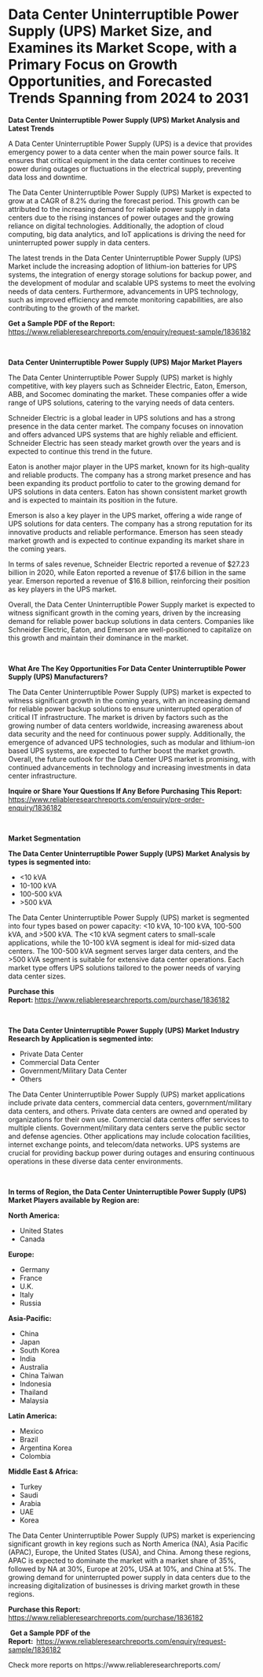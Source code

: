 <p><h1>Data Center Uninterruptible Power Supply (UPS) Market Size, and Examines its Market Scope, with a Primary Focus on Growth Opportunities, and Forecasted Trends Spanning from 2024 to 2031</h1></p><p><strong>Data Center Uninterruptible Power Supply (UPS) Market Analysis and Latest Trends</strong></p>
<p><p>A Data Center Uninterruptible Power Supply (UPS) is a device that provides emergency power to a data center when the main power source fails. It ensures that critical equipment in the data center continues to receive power during outages or fluctuations in the electrical supply, preventing data loss and downtime.</p><p>The Data Center Uninterruptible Power Supply (UPS) Market is expected to grow at a CAGR of 8.2% during the forecast period. This growth can be attributed to the increasing demand for reliable power supply in data centers due to the rising instances of power outages and the growing reliance on digital technologies. Additionally, the adoption of cloud computing, big data analytics, and IoT applications is driving the need for uninterrupted power supply in data centers.</p><p>The latest trends in the Data Center Uninterruptible Power Supply (UPS) Market include the increasing adoption of lithium-ion batteries for UPS systems, the integration of energy storage solutions for backup power, and the development of modular and scalable UPS systems to meet the evolving needs of data centers. Furthermore, advancements in UPS technology, such as improved efficiency and remote monitoring capabilities, are also contributing to the growth of the market.</p></p>
<p><strong>Get a Sample PDF of the Report:&nbsp;</strong> <a href="https://www.reliableresearchreports.com/enquiry/request-sample/1836182">https://www.reliableresearchreports.com/enquiry/request-sample/1836182</a></p>
<p>&nbsp;</p>
<p><strong>Data Center Uninterruptible Power Supply (UPS) Major Market Players</strong></p>
<p><p>The Data Center Uninterruptible Power Supply (UPS) market is highly competitive, with key players such as Schneider Electric, Eaton, Emerson, ABB, and Socomec dominating the market. These companies offer a wide range of UPS solutions, catering to the varying needs of data centers.</p><p>Schneider Electric is a global leader in UPS solutions and has a strong presence in the data center market. The company focuses on innovation and offers advanced UPS systems that are highly reliable and efficient. Schneider Electric has seen steady market growth over the years and is expected to continue this trend in the future.</p><p>Eaton is another major player in the UPS market, known for its high-quality and reliable products. The company has a strong market presence and has been expanding its product portfolio to cater to the growing demand for UPS solutions in data centers. Eaton has shown consistent market growth and is expected to maintain its position in the future.</p><p>Emerson is also a key player in the UPS market, offering a wide range of UPS solutions for data centers. The company has a strong reputation for its innovative products and reliable performance. Emerson has seen steady market growth and is expected to continue expanding its market share in the coming years.</p><p>In terms of sales revenue, Schneider Electric reported a revenue of $27.23 billion in 2020, while Eaton reported a revenue of $17.6 billion in the same year. Emerson reported a revenue of $16.8 billion, reinforcing their position as key players in the UPS market.</p><p>Overall, the Data Center Uninterruptible Power Supply market is expected to witness significant growth in the coming years, driven by the increasing demand for reliable power backup solutions in data centers. Companies like Schneider Electric, Eaton, and Emerson are well-positioned to capitalize on this growth and maintain their dominance in the market.</p></p>
<p>&nbsp;</p>
<p><strong>What Are The Key Opportunities For Data Center Uninterruptible Power Supply (UPS) Manufacturers?</strong></p>
<p><p>The Data Center Uninterruptible Power Supply (UPS) market is expected to witness significant growth in the coming years, with an increasing demand for reliable power backup solutions to ensure uninterrupted operation of critical IT infrastructure. The market is driven by factors such as the growing number of data centers worldwide, increasing awareness about data security and the need for continuous power supply. Additionally, the emergence of advanced UPS technologies, such as modular and lithium-ion based UPS systems, are expected to further boost the market growth. Overall, the future outlook for the Data Center UPS market is promising, with continued advancements in technology and increasing investments in data center infrastructure.</p></p>
<p><strong>Inquire or Share Your Questions If Any Before Purchasing This Report:</strong> <a href="https://www.reliableresearchreports.com/enquiry/pre-order-enquiry/1836182">https://www.reliableresearchreports.com/enquiry/pre-order-enquiry/1836182</a></p>
<p>&nbsp;</p>
<p><strong>Market Segmentation</strong></p>
<p><strong>The Data Center Uninterruptible Power Supply (UPS) Market Analysis by types is segmented into:</strong></p>
<p><ul><li><10 kVA</li><li>10-100 kVA</li><li>100-500 kVA</li><li>>500 kVA</li></ul></p>
<p><p>The Data Center Uninterruptible Power Supply (UPS) market is segmented into four types based on power capacity: <10 kVA, 10-100 kVA, 100-500 kVA, and >500 kVA. The <10 kVA segment caters to small-scale applications, while the 10-100 kVA segment is ideal for mid-sized data centers. The 100-500 kVA segment serves larger data centers, and the >500 kVA segment is suitable for extensive data center operations. Each market type offers UPS solutions tailored to the power needs of varying data center sizes.</p></p>
<p><strong>Purchase this Report:&nbsp;</strong><a href="https://www.reliableresearchreports.com/purchase/1836182">https://www.reliableresearchreports.com/purchase/1836182</a></p>
<p>&nbsp;</p>
<p><strong>The Data Center Uninterruptible Power Supply (UPS) Market Industry Research by Application is segmented into:</strong></p>
<p><ul><li>Private Data Center</li><li>Commercial Data Center</li><li>Government/Military Data Center</li><li>Others</li></ul></p>
<p><p>The Data Center Uninterruptible Power Supply (UPS) market applications include private data centers, commercial data centers, government/military data centers, and others. Private data centers are owned and operated by organizations for their own use. Commercial data centers offer services to multiple clients. Government/military data centers serve the public sector and defense agencies. Other applications may include colocation facilities, internet exchange points, and telecom/data networks. UPS systems are crucial for providing backup power during outages and ensuring continuous operations in these diverse data center environments.</p></p>
<p>&nbsp;</p>
<p><strong>In terms of Region, the Data Center Uninterruptible Power Supply (UPS) Market Players available by Region are:</strong></p>
<p>
    <p> <strong> North America: </strong>
        <ul>
            <li>United States</li>
            <li>Canada</li>
        </ul>
        </p> 
    <p> <strong> Europe: </strong>
        <ul>
            <li>Germany</li>
            <li>France</li>
            <li>U.K.</li>
            <li>Italy</li>
            <li>Russia</li>
        </ul>
        </p> 
    <p> <strong> Asia-Pacific: </strong>
        <ul>
            <li>China</li>
            <li>Japan</li>
            <li>South Korea</li>
            <li>India</li>
            <li>Australia</li>
            <li>China Taiwan</li>
            <li>Indonesia</li>
            <li>Thailand</li>
            <li>Malaysia</li>
        </ul>
        </p> 
    <p> <strong> Latin America: </strong>
        <ul>
            <li>Mexico</li>
            <li>Brazil</li>
            <li>Argentina Korea</li>
            <li>Colombia</li>
        </ul>
        </p> 
    <p> <strong> Middle East & Africa: </strong>
        <ul>
            <li>Turkey</li>
            <li>Saudi</li>
            <li>Arabia</li>
            <li>UAE</li>
            <li>Korea</li>
        </ul>
    </p>
    </p>
<p><p>The Data Center Uninterruptible Power Supply (UPS) market is experiencing significant growth in key regions such as North America (NA), Asia Pacific (APAC), Europe, the United States (USA), and China. Among these regions, APAC is expected to dominate the market with a market share of 35%, followed by NA at 30%, Europe at 20%, USA at 10%, and China at 5%. The growing demand for uninterrupted power supply in data centers due to the increasing digitalization of businesses is driving market growth in these regions.</p></p>
<p><strong>Purchase this Report: </strong><a href="https://www.reliableresearchreports.com/purchase/1836182">https://www.reliableresearchreports.com/purchase/1836182</a></p>
<p>&nbsp;<strong>Get a Sample PDF of the Report:&nbsp;&nbsp;</strong><a href="https://www.reliableresearchreports.com/enquiry/request-sample/1836182">https://www.reliableresearchreports.com/enquiry/request-sample/1836182</a></p>
<p><strong></strong></p>
<p>Check more reports on https://www.reliableresearchreports.com/</p>
